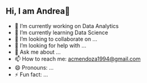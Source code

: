 ## Hi, I am Andrea👋



- 🔭 I’m currently working on Data Analytics
- 🌱 I’m currently learning Data Science
- 👯 I’m looking to collaborate on ...
- 🤔 I’m looking for help with ...
- 💬 Ask me about ...
- 📫 How to reach me: acmendoza1994@gmail.com
- 😄 Pronouns: ...
- ⚡ Fun fact: ...

